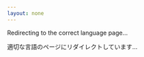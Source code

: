 ```yaml
---
layout: none
---
```

<!DOCTYPE html>
<html>
<head>
<meta charset="utf-8">
<title>Redirecting...</title>
<script type="text/javascript">
  var lang = window.navigator.language || window.navigator.userLanguage;
  var base_url = "{{ site.baseurl | default: '' }}";

  if (lang.startsWith('ja')) {
    window.location.href = base_url + '/ja/';
  } else {
    window.location.href = base_url + '/en/';
  }
</script>
</head>
<body>
  <p>Redirecting to the correct language page...</p>
  <p>適切な言語のページにリダイレクトしています...</p>
</body>
</html>